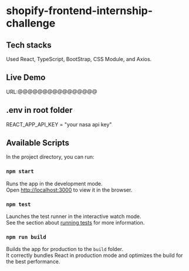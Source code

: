 # shopify-frontend-internship-challenge

## Tech stacks
Used React, TypeScript, BootStrap, CSS Module, and Axios.

## Live Demo
URL:@@@@@@@@@@@@@@@@

## .env in root folder

REACT_APP_API_KEY = "your nasa api key"

## Available Scripts

In the project directory, you can run:

### `npm start`

Runs the app in the development mode.\
Open [http://localhost:3000](http://localhost:3000) to view it in the browser.

### `npm test`

Launches the test runner in the interactive watch mode.\
See the section about [running tests](https://facebook.github.io/create-react-app/docs/running-tests) for more information.

### `npm run build`

Builds the app for production to the `build` folder.\
It correctly bundles React in production mode and optimizes the build for the best performance.